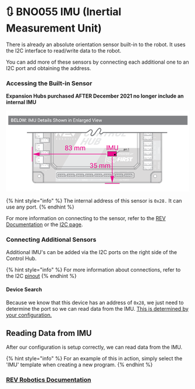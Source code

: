 # 🔃 BNO055 IMU (Inertial Measurement Unit)

There is already an absolute orientation sensor built-in to the robot. It uses the I2C interface to read/write data to the robot.&#x20;

You can add more of these sensors by connecting each additional one to an I2C port and obtaining the address.&#x20;

### Accessing the Built-in Sensor

**Expansion Hubs purchased AFTER December 2021 no longer include an internal IMU**

![](../../.gitbook/assets/image-2.png)

{% hint style="info" %}
The internal address of this sensor is `0x28.` It can use any port.
{% endhint %}

For more information on connecting to the sensor, refer to the [REV Documentation](bno055-imu-inertial-measurement-unit.md#rev-robotics-documentation) or the [I2C page](external-i2c-devices.md).

### Connecting Additional Sensors

Additional IMU's can be added via the I2C ports on the right side of the Control Hub.&#x20;

{% hint style="info" %}
For more information about connections, refer to the I2C [pinout](external-i2c-devices.md)
{% endhint %}

#### Device Search

Because we know that this device has an address of `0x28`, we just need to determine the port so we can read data from the IMU. [This is determined by your configuration.](external-i2c-devices.md#step-1)

## Reading Data from IMU

After our configuration is setup correctly, we can read data from the IMU.

{% hint style="info" %}
For an example of this in action, simply select the 'IMU' template when creating a new program.
{% endhint %}

### [REV Robotics Documentation](https://docs.revrobotics.com/duo-control/sensors/i2c/imu)
